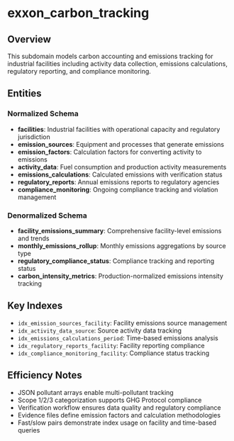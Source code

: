 # exxon_carbon_tracking

## Overview
This subdomain models carbon accounting and emissions tracking for industrial facilities including activity data collection, emissions calculations, regulatory reporting, and compliance monitoring.

## Entities

### Normalized Schema
- **facilities**: Industrial facilities with operational capacity and regulatory jurisdiction
- **emission_sources**: Equipment and processes that generate emissions
- **emission_factors**: Calculation factors for converting activity to emissions
- **activity_data**: Fuel consumption and production activity measurements
- **emissions_calculations**: Calculated emissions with verification status
- **regulatory_reports**: Annual emissions reports to regulatory agencies
- **compliance_monitoring**: Ongoing compliance tracking and violation management

### Denormalized Schema
- **facility_emissions_summary**: Comprehensive facility-level emissions and trends
- **monthly_emissions_rollup**: Monthly emissions aggregations by source type
- **regulatory_compliance_status**: Compliance tracking and reporting status
- **carbon_intensity_metrics**: Production-normalized emissions intensity tracking

## Key Indexes
- `idx_emission_sources_facility`: Facility emissions source management
- `idx_activity_data_source`: Source activity data tracking
- `idx_emissions_calculations_period`: Time-based emissions analysis
- `idx_regulatory_reports_facility`: Facility reporting compliance
- `idx_compliance_monitoring_facility`: Compliance status tracking

## Efficiency Notes
- JSON pollutant arrays enable multi-pollutant tracking
- Scope 1/2/3 categorization supports GHG Protocol compliance
- Verification workflow ensures data quality and regulatory compliance
- Evidence files define emission factors and calculation methodologies
- Fast/slow pairs demonstrate index usage on facility and time-based queries